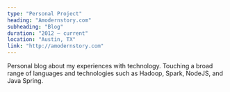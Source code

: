 ```yaml
---
type: "Personal Project"
heading: "Amodernstory.com"
subheading: "Blog"
duration: "2012 – current"
location: "Austin, TX"
link: "http://amodernstory.com"
---
```


Personal blog about my experiences with technology. Touching a broad range of languages and technologies such as Hadoop, Spark, NodeJS, and Java Spring.  